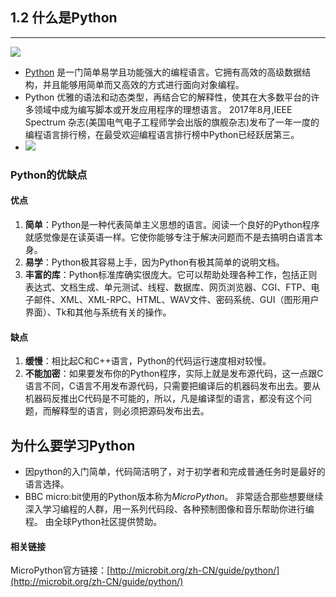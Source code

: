 ## 1.2 什么是Python ##
----------
![](https://i.imgur.com/WGxWBiR.jpg)

- [Python](https://baike.baidu.com/item/Python/407313?fr=aladdin#reference-[2]-21087-wrap) 是一门简单易学且功能强大的编程语言。它拥有高效的高级数据结构，并且能够用简单而又高效的方式进行面向对象编程。
- Python 优雅的语法和动态类型，再结合它的解释性，使其在大多数平台的许多领域中成为编写脚本或开发应用程序的理想语言。
2017年8月,IEEE Spectrum 杂志(美国电气电子工程师学会出版的旗舰杂志)发布了一年一度的编程语言排行榜，在最受欢迎编程语言排行榜中Python已经跃居第三。
- ![](https://i.imgur.com/YtveebL.png)

### Python的优缺点 ####

#### 优点 ####

1. **简单**：Python是一种代表简单主义思想的语言。阅读一个良好的Python程序就感觉像是在读英语一样。它使你能够专注于解决问题而不是去搞明白语言本身。
2. **易学**：Python极其容易上手，因为Python有极其简单的说明文档。
3. **丰富的库**：Python标准库确实很庞大。它可以帮助处理各种工作，包括正则表达式、文档生成、单元测试、线程、数据库、网页浏览器、CGI、FTP、电子邮件、XML、XML-RPC、HTML、WAV文件、密码系统、GUI（图形用户界面）、Tk和其他与系统有关的操作。

#### 缺点 ####

1. **缓慢**：相比起C和C++语言，Python的代码运行速度相对较慢。
2. **不能加密**：如果要发布你的Python程序，实际上就是发布源代码，这一点跟C语言不同，C语言不用发布源代码，只需要把编译后的机器码发布出去。要从机器码反推出C代码是不可能的，所以，凡是编译型的语言，都没有这个问题，而解释型的语言，则必须把源码发布出去。

## 为什么要学习Python ##

- 因python的入门简单，代码简洁明了，对于初学者和完成普通任务时是最好的语言选择。
- BBC micro:bit使用的Python版本称为*MicroPython*。 非常适合那些想要继续深入学习编程的人群，用一系列代码段、各种预制图像和音乐帮助你进行编程。 由全球Python社区提供赞助。

#### 相关链接 ####

MicroPython官方链接：[http://microbit.org/zh-CN/guide/python/](http://microbit.org/zh-CN/guide/python/)
